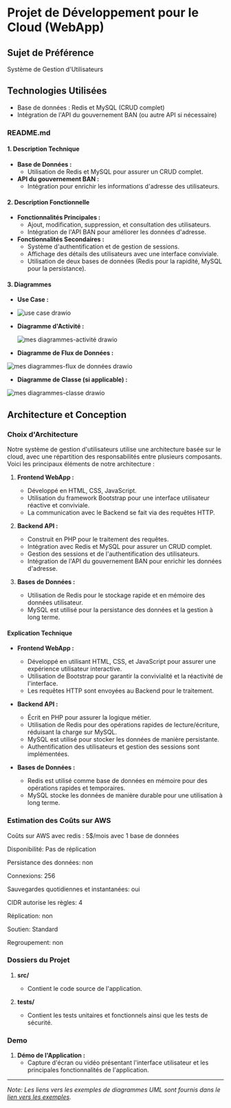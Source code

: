 # Projet de Développement pour le Cloud (WebApp)

## Sujet de Préférence
Système de Gestion d'Utilisateurs

## Technologies Utilisées
- Base de données : Redis et MySQL (CRUD complet)
- Intégration de l'API du gouvernement BAN (ou autre API si nécessaire)

### README.md
#### 1. Description Technique
   - **Base de Données :**
     - Utilisation de Redis et MySQL pour assurer un CRUD complet.
   - **API du gouvernement BAN :**
     - Intégration pour enrichir les informations d'adresse des utilisateurs.

#### 2. Description Fonctionnelle
   - **Fonctionnalités Principales :**
     - Ajout, modification, suppression, et consultation des utilisateurs.
     - Intégration de l'API BAN pour améliorer les données d'adresse.
   - **Fonctionnalités Secondaires :**
     - Système d'authentification et de gestion de sessions.
     - Affichage des détails des utilisateurs avec une interface conviviale.
     - Utilisation de deux bases de données (Redis pour la rapidité, MySQL pour la persistance).

#### 3. Diagrammes
   - **Use Case :**
   - 
     ![use case drawio](https://github.com/jeanyveselloko/tpredis/assets/83597407/b5cf58b5-cac8-4a46-a061-fc292cd1eb11)

   - **Diagramme d'Activité :**

     ![mes diagrammes-activité drawio](https://github.com/jeanyveselloko/tpredis/assets/83597407/6b6f350c-a79f-4b26-b328-d84077f322ad)

   - **Diagramme de Flux de Données :**

![mes diagrammes-flux de données drawio](https://github.com/jeanyveselloko/tpredis/assets/83597407/446ac1fd-00fb-4168-b30f-4fb35f1e8ce2)

   - **Diagramme de Classe (si applicable) :**

   ![mes diagrammes-classe drawio](https://github.com/jeanyveselloko/tpredis/assets/83597407/f7645592-5291-4f7c-9264-ca7f7e799b57)


## Architecture et Conception

### Choix d'Architecture

Notre système de gestion d'utilisateurs utilise une architecture basée sur le cloud, avec une répartition des responsabilités entre plusieurs composants. Voici les principaux éléments de notre architecture :

1. **Frontend WebApp :**
   - Développé en HTML, CSS, JavaScript.
   - Utilisation du framework Bootstrap pour une interface utilisateur réactive et conviviale.
   - La communication avec le Backend se fait via des requêtes HTTP.

2. **Backend API :**
   - Construit en PHP pour le traitement des requêtes.
   - Intégration avec Redis et MySQL pour assurer un CRUD complet.
   - Gestion des sessions et de l'authentification des utilisateurs.
   - Intégration de l'API du gouvernement BAN pour enrichir les données d'adresse.

3. **Bases de Données :**
   - Utilisation de Redis pour le stockage rapide et en mémoire des données utilisateur.
   - MySQL est utilisé pour la persistance des données et la gestion à long terme.

#### Explication Technique

- **Frontend WebApp :**
  - Développé en utilisant HTML, CSS, et JavaScript pour assurer une expérience utilisateur interactive.
  - Utilisation de Bootstrap pour garantir la convivialité et la réactivité de l'interface.
  - Les requêtes HTTP sont envoyées au Backend pour le traitement.

- **Backend API :**
  - Écrit en PHP pour assurer la logique métier.
  - Utilisation de Redis pour des opérations rapides de lecture/écriture, réduisant la charge sur MySQL.
  - MySQL est utilisé pour stocker les données de manière persistante.
  - Authentification des utilisateurs et gestion des sessions sont implémentées.

- **Bases de Données :**
  - Redis est utilisé comme base de données en mémoire pour des opérations rapides et temporaires.
  - MySQL stocke les données de manière durable pour une utilisation à long terme.

### Estimation des Coûts sur AWS

Coûts sur AWS avec redis : 5$/mois avec 1 base de données

Disponibilité:
Pas de réplication

Persistance des données: non

Connexions:
256

Sauvegardes quotidiennes et instantanées: oui

CIDR autorise les règles:
4

Réplication: non

Soutien:
Standard

Regroupement: non


### Dossiers du Projet
1. **src/**
   - Contient le code source de l'application.

2. **tests/**
   - Contient les tests unitaires et fonctionnels ainsi que les tests de sécurité.

### Demo 
1. **Démo de l'Application :**
   - Capture d'écran ou vidéo présentant l'interface utilisateur et les principales fonctionnalités de l'application.

---

*Note: Les liens vers les exemples de diagrammes UML sont fournis dans le [lien vers les exemples](https://github.com/yugmerabtene/ESIEA-FISE-WEB-2024/blob/main/Module-04/TP-01.md).*
